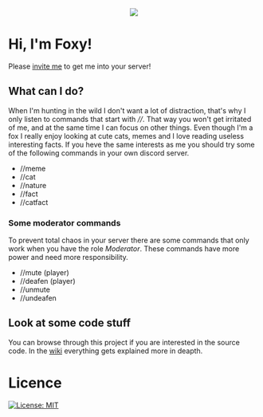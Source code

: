 <div style="text-align:center"><img src="https://raw.githubusercontent.com/Rickert41/Discord-Bot/main/utils/logo.png" /></div>  

# Hi, I'm Foxy!
Please [invite me](https://discord.com/api/oauth2/authorize?client_id=763801383693844511&permissions=8&scope=bot) to get me into your server!

## What can I do?
When I'm hunting in the wild I don't want a lot of distraction, that's why I only listen to commands that start with *//*. That way you won't get irritated of me, and at the same time I can focus on other things. Even though I'm a fox I really enjoy looking at cute cats, memes and I love reading useless interesting facts. If you heve the same interests as me you should try some of the following commands in your own discord server.
* //meme
* //cat
* //nature
* //fact
* //catfact

### Some moderator commands
To prevent total chaos in your server there are some commands that only work when you have the role *Moderator*. These commands have more power and need more responsibility.
* //mute (player)
* //deafen (player)
* //unmute
* //undeafen

## Look at some code stuff
You can browse through this project if you are interested in the source code. In the [wiki](https://github.com/Rickert41/Discord-Bot/wiki) everything gets explained more in deapth.

# Licence
[![License: MIT](https://img.shields.io/badge/License-MIT-yellow.svg)](https://opensource.org/licenses/MIT)